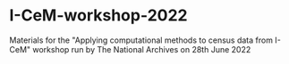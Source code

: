 # I-CeM-workshop-2022

Materials for the "Applying computational methods to census data from I-CeM" workshop run by The National Archives on 28th June 2022
